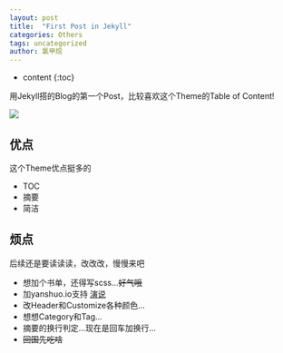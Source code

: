 ```yaml
---
layout: post
title:  "First Post in Jekyll"
categories: Others
tags: uncategorized
author: 氯甲烷
---
```


* content
{:toc}

用Jekyll搭的Blog的第一个Post，比较喜欢这个Theme的Table of Content!

![](http://www.favicon.cc/logo3d/818131.png)





## 优点

这个Theme优点挺多的

- TOC
- 摘要
- 简洁

## 烦点

后续还是要读读读，改改改，慢慢来吧

- 想加个书单，还得写scss...<del>好气哦</del>
- 加yanshuo.io支持 [演说](https://zhuanlan.zhihu.com/p/21280918)
- 改Header和Customize各种颜色...
- 想想Category和Tag...
- 摘要的换行判定...现在是回车加换行...
- <del>回国先吃啥</del>
